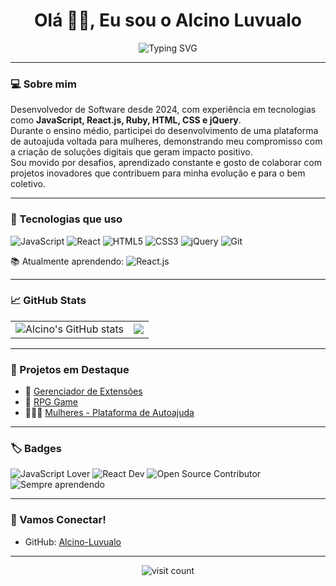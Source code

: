 <h1 align="center">Olá 👋🏽, Eu sou o Alcino Luvualo</h1>

<p align="center">
  <img src="https://readme-typing-svg.herokuapp.com?font=Fira+Code&pause=1000&color=F7B93E&width=435&lines=Desenvolvedor+de+Software+💻;Apaixonado+por+tecnologia+e+inovação;Sempre+aprendendo+algo+novo+📚" alt="Typing SVG" />
</p>


---

### 💻 Sobre mim

Desenvolvedor de Software desde 2024, com experiência em tecnologias como **JavaScript, React.js, Ruby, HTML, CSS e jQuery**.  
Durante o ensino médio, participei do desenvolvimento de uma plataforma de autoajuda voltada para mulheres, demonstrando meu compromisso com a criação de soluções digitais que geram impacto positivo.  
Sou movido por desafios, aprendizado constante e gosto de colaborar com projetos inovadores que contribuem para minha evolução e para o bem coletivo.

---

### 🚀 Tecnologias que uso

![JavaScript](https://img.shields.io/badge/-JavaScript-black?style=flat-square&logo=javascript)
![React](https://img.shields.io/badge/-React-black?style=flat-square&logo=react)
![HTML5](https://img.shields.io/badge/-HTML5-black?style=flat-square&logo=html5)
![CSS3](https://img.shields.io/badge/-CSS3-black?style=flat-square&logo=css3)
![jQuery](https://img.shields.io/badge/-jQuery-black?style=flat-square&logo=jquery)
![Git](https://img.shields.io/badge/-Git-black?style=flat-square&logo=git)

📚 Atualmente aprendendo: ![React.js](https://img.shields.io/badge/-React-blue?style=flat-square&logo=react)

---

### 📈 GitHub Stats

<table>
  <tr>
    <td>
      <img src="https://github-readme-stats.vercel.app/api?username=Alcino-Luvualo&show_icons=true&theme=tokyonight" alt="Alcino's GitHub stats"/>
    </td>
    <td>
      <img src="https://github-readme-stats.vercel.app/api/top-langs/?username=Alcino-Luvualo&layout=compact&theme=tokyonight" />
    </td>
  </tr>
</table>



 

---

### 🌟 Projetos em Destaque

- 🔗 [Gerenciador de Extensões](https://gerenciador-de-extens.vercel.app/)
- 🐉 [RPG Game](https://rpg-game-gamma.vercel.app/)
- 👩🏾‍💻 [Mulheres - Plataforma de Autoajuda](https://mullheres.netlify.app/)

---

### 🏷️ Badges

![JavaScript Lover](https://img.shields.io/badge/JavaScript-Lover-yellow?style=flat-square&logo=javascript)
![React Dev](https://img.shields.io/badge/React-Developer-blue?style=flat-square&logo=react)
![Open Source Contributor](https://img.shields.io/badge/Open%20Source-Contributor-brightgreen?style=flat-square&logo=github)
![Sempre aprendendo](https://img.shields.io/badge/Sempre-Aprendendo-orange?style=flat-square)

---

### 🤝 Vamos Conectar!

- GitHub: [Alcino-Luvualo](https://github.com/Alcino-Luvualo/)

---

<p align="center">
  <img src="https://komarev.com/ghpvc/?username=Alcino-Luvualo&style=flat-square&color=blue" alt="visit count"/>
</p>

